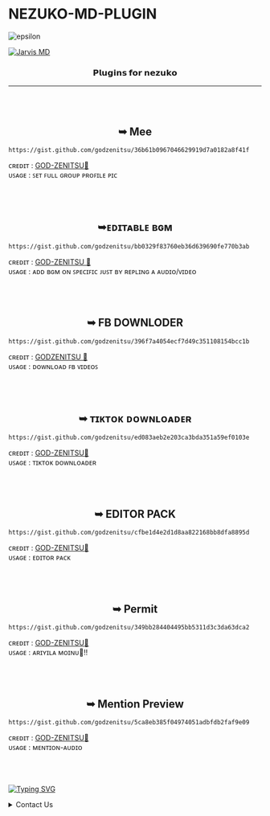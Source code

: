 # NEZUKO-MD-PLUGIN
![epsilon](https://i.imgur.com/o3ev2JK.jpeg)
<br>

[![Jarvis MD](https://readme-typing-svg.demolab.com?font=Serif&weight=600&size=26&duration=4000&pause=1000&center=true&random=false&width=450&height=90&lines=NEZUKO-MD+PLUGINS)](https://ironmanff.vercel.app)
<br>
<h3 align="center"> 𝗣𝗹𝘂𝗴𝗶𝗻𝘀 𝗳𝗼𝗿 𝗻𝗲𝘇𝘂𝗸𝗼 </h1>


_____


<br><br>
<h2 align="center">  ➥ Mee </h1>


```
https://gist.github.com/godzenitsu/36b61b0967046629919d7a0182a8f41f
```
ᴄʀᴇᴅɪᴛ : <a href="https://www.github.com/godzenitsu">GOD-ZENITSU🌟</a> <br />
ᴜꜱᴀɢᴇ : ꜱᴇᴛ ꜰᴜʟʟ ɢʀᴏᴜᴩ ᴩʀᴏꜰɪʟᴇ ᴩɪᴄ <br />
<br />
<br />
<br />

<h2 align="center">  ➥ᴇᴅɪᴛᴀʙʟᴇ ʙɢᴍ  </h1>


```
https://gist.github.com/godzenitsu/bb0329f83760eb36d639690fe770b3ab
```
ᴄʀᴇᴅɪᴛ : <a href="https://www.github.com/godzenitsu">GOD-ZENITSU 🌟</a> <br />
ᴜꜱᴀɢᴇ : ᴀᴅᴅ ʙɢᴍ  ᴏɴ ꜱᴩᴇᴄɪꜰɪᴄ ᴊᴜꜱᴛ ʙʏ ʀᴇᴩʟɪɴɢ ᴀ ᴀᴜᴅɪᴏ/ᴠɪᴅᴇᴏ
 <br />
<br />
<br />
<br />

<h2 align="center">  ➥ FB DOWNLODER</h1>


```
https://gist.github.com/godzenitsu/396f7a4054ecf7d49c351108154bcc1b
```
ᴄʀᴇᴅɪᴛ : <a href="https://www.github.com/godzenitsu">GODZENITSU 🌟</a> <br />
ᴜꜱᴀɢᴇ : ᴅᴏᴡɴʟᴏᴀᴅ ꜰʙ ᴠɪᴅᴇᴏꜱ <br />
<br />
<br />
<br />

<h2 align="center">  ➥  ᴛɪᴋᴛᴏᴋ ᴅᴏᴡɴʟᴏᴀᴅᴇʀ</h1>


```
https://gist.github.com/godzenitsu/ed083aeb2e203ca3bda351a59ef0103e
```
ᴄʀᴇᴅɪᴛ : <a href="https://www.github.com/godzenitsu">GOD-ZENITSU🌟</a> <br />
ᴜꜱᴀɢᴇ : ᴛɪᴋᴛᴏᴋ ᴅᴏᴡɴʟᴏᴀᴅᴇʀ <br />
<br />
<br />
<br />

<h2 align="center">  ➥ EDITOR PACK</h1>


```
https://gist.github.com/godzenitsu/cfbe1d4e2d1d8aa822168bb8dfa8895d
```
ᴄʀᴇᴅɪᴛ : <a href="https://www.github.com/godzenitsu">GOD-ZENITSU🌟</a> <br />
ᴜꜱᴀɢᴇ : ᴇᴅɪᴛᴏʀ ᴩᴀᴄᴋ<br />
<br />
<br />
<br />

<h2 align="center">  ➥ Permit </h1>


```
https://gist.github.com/godzenitsu/349bb284404495bb5311d3c3da63dca2
```
ᴄʀᴇᴅɪᴛ : <a href="https://www.github.com/godzenitsu">GOD-ZENITSU🌟</a> <br />
ᴜꜱᴀɢᴇ : ᴀʀɪʏɪʟᴀ ᴍᴏɪɴᴜ🙂!! <br />
<br />
<br />
<br />

<h2 align="center">  ➥ Mention Preview</h1>


```
https://gist.github.com/godzenitsu/5ca8eb385f04974051adbfdb2faf9e09
```
ᴄʀᴇᴅɪᴛ : <a href="https://www.github.com/godzenitsu">GOD-ZENITSU🌟</a> <br />
ᴜꜱᴀɢᴇ : ᴍᴇɴᴛɪᴏɴ-ᴀᴜᴅɪᴏ <br />
<br />
<br />
<br />

[![Typing SVG](https://readme-typing-svg.demolab.com?font=Fira+Code&pause=1000&random=false&width=435&lines=If+you+want+to+add+your+plugin+here)](https://git.io/typing-svg)

<details close align="left">
<summary>Contact Us</summary>
<br>
➣<a href="Http://wa.me/917907387121">Loki</a>
</details>
